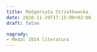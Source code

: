 ```yaml
---
title: Małgorzata Strzałkowska
date: 2020-11-29T17:15:00+02:00
draft: false

nagrody:
- Medal 2014 literatura
---
```

